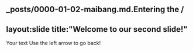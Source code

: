 _posts/0000-01-02-maibang.md.Entering the /
---
layout:slide
title:"Welcome to our second slide!"
---
Your text
Use the left arrow to go back!
